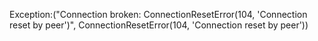 Exception:("Connection broken: ConnectionResetError(104, 'Connection reset by peer')", ConnectionResetError(104, 'Connection reset by peer'))